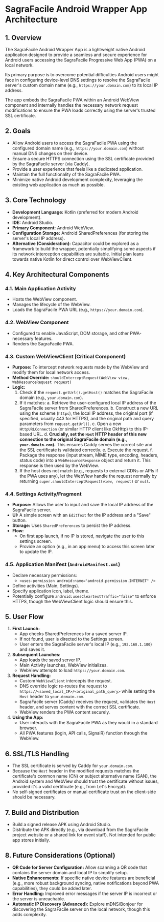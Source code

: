 # SagraFacile Android Wrapper App Architecture

## 1. Overview

The SagraFacile Android Wrapper App is a lightweight native Android application designed to provide a seamless and secure experience for Android users accessing the SagraFacile Progressive Web App (PWA) on a local network.

Its primary purpose is to overcome potential difficulties Android users might face in configuring device-level DNS settings to resolve the SagraFacile server's custom domain name (e.g., `https://your.domain.com`) to its local IP address.

The app embeds the SagraFacile PWA within an Android WebView component and internally handles the necessary network request modifications to ensure the PWA loads correctly using the server's trusted SSL certificate.

## 2. Goals

*   Allow Android users to access the SagraFacile PWA using the configured domain name (e.g., `https://your.domain.com`) without manual DNS changes on their device.
*   Ensure a secure HTTPS connection using the SSL certificate provided by the SagraFacile server (via Caddy).
*   Provide a user experience that feels like a dedicated application.
*   Maintain the full functionality of the SagraFacile PWA.
*   Minimize native Android development complexity, leveraging the existing web application as much as possible.

## 3. Core Technology

*   **Development Language:** Kotlin (preferred for modern Android development).
*   **IDE:** Android Studio.
*   **Primary Component:** Android WebView.
*   **Configuration Storage:** Android SharedPreferences (for storing the server's local IP address).
*   **Alternative (Consideration):** Capacitor could be explored as a framework to build the wrapper, potentially simplifying some aspects if its network interception capabilities are suitable. Initial plan leans towards native Kotlin for direct control over WebViewClient.

## 4. Key Architectural Components

### 4.1. Main Application Activity
*   Hosts the WebView component.
*   Manages the lifecycle of the WebView.
*   Loads the SagraFacile PWA URL (e.g., `https://your.domain.com`).

### 4.2. WebView Component
*   Configured to enable JavaScript, DOM storage, and other PWA-necessary features.
*   Renders the SagraFacile PWA.

### 4.3. Custom WebViewClient (Critical Component)
*   **Purpose:** To intercept network requests made by the WebView and modify them for local network access.
*   **Method Override:** `shouldInterceptRequest(WebView view, WebResourceRequest request)`
*   **Logic:**
    1.  Check if the `request.getUrl().getHost()` matches the SagraFacile domain (e.g., `your.domain.com`).
    2.  If it matches:
        a.  Retrieve the user-configured local IP address of the SagraFacile server from SharedPreferences.
        b.  Construct a new URL using the scheme (`https`), the local IP address, the original port (if specified, usually 443 for HTTPS), and the original path and query parameters from `request.getUrl()`.
        c.  Open a new `HttpURLConnection` (or similar HTTP client like OkHttp) to this IP-based URL.
        d.  **Crucially, set the `Host` HTTP header of this new connection to the original SagraFacile domain (e.g., `your.domain.com`).** This ensures Caddy serves the correct site and the SSL certificate is validated correctly.
        e.  Execute the request.
        f.  Package the response (input stream, MIME type, encoding, headers, status code) into a `WebResourceResponse` object and return it. This response is then used by the WebView.
    3.  If the host does not match (e.g., requests to external CDNs or APIs if the PWA uses any), let the WebView handle the request normally by returning `super.shouldInterceptRequest(view, request)` or `null`.

### 4.4. Settings Activity/Fragment
*   **Purpose:** Allows the user to input and save the local IP address of the SagraFacile server.
*   **UI:** A simple screen with an `EditText` for the IP address and a "Save" button.
*   **Storage:** Uses `SharedPreferences` to persist the IP address.
*   **Flow:**
    *   On first app launch, if no IP is stored, navigate the user to this settings screen.
    *   Provide an option (e.g., in an app menu) to access this screen later to update the IP.

### 4.5. Application Manifest (`AndroidManifest.xml`)
*   Declare necessary permissions:
    *   `<uses-permission android:name="android.permission.INTERNET" />`
*   Define activities (Main, Settings).
*   Specify application icon, label, theme.
*   Potentially configure `android:usesCleartextTraffic="false"` to enforce HTTPS, though the WebViewClient logic should ensure this.

## 5. User Flow

1.  **First Launch:**
    *   App checks SharedPreferences for a saved server IP.
    *   If not found, user is directed to the Settings screen.
    *   User enters the SagraFacile server's local IP (e.g., `192.168.1.100`) and saves it.
2.  **Subsequent Launches:**
    *   App loads the saved server IP.
    *   Main Activity launches, WebView initializes.
    *   WebView attempts to load `https://your.domain.com`.
3.  **Request Handling:**
    *   Custom `WebViewClient` intercepts the request.
    *   DNS override logic re-routes the request to `https://<saved_local_IP>/<original_path_query>` while setting the `Host` header to `your.domain.com`.
    *   SagraFacile server (Caddy) receives the request, validates the `Host` header, and serves content with the correct SSL certificate.
    *   WebView renders the PWA content securely.
4.  **Using the App:**
    *   User interacts with the SagraFacile PWA as they would in a standard browser.
    *   All PWA features (login, API calls, SignalR) function through the WebView.

## 6. SSL/TLS Handling

*   The SSL certificate is served by Caddy for `your.domain.com`.
*   Because the `Host` header in the modified requests matches the certificate's common name (CN) or subject alternative name (SAN), the Android system and WebView should trust the certificate without issues, provided it's a valid certificate (e.g., from Let's Encrypt).
*   No self-signed certificates or manual certificate trust on the client-side should be necessary.

## 7. Build and Distribution

*   Build a signed release APK using Android Studio.
*   Distribute the APK directly (e.g., via download from the SagraFacile project website or a shared link for event staff). Not intended for public app stores initially.

## 8. Future Considerations (Optional)

*   **QR Code for Server Configuration:** Allow scanning a QR code that contains the server domain and local IP to simplify setup.
*   **Native Enhancements:** If specific native device features are beneficial (e.g., more robust background syncing, native notifications beyond PWA capabilities), they could be added later.
*   **Error Handling:** Improved error messages if the server IP is incorrect or the server is unreachable.
*   **Automatic IP Discovery (Advanced):** Explore mDNS/Bonjour for discovering the SagraFacile server on the local network, though this adds complexity.

